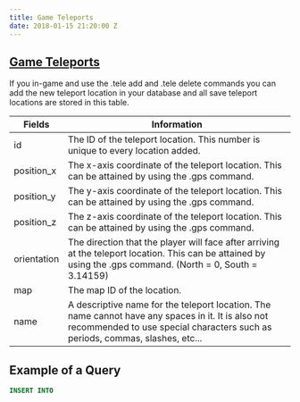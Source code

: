 ```yaml
---
title: Game Teleports
date: 2018-01-15 21:20:00 Z
---
```


## [Game Teleports](https://trinitycore.atlassian.net/wiki/spaces/tc/pages/2130150/game\+tele)

If you in-game and use the .tele add and .tele delete commands you can add the new teleport location in your database and all save teleport locations are stored in this table.

| Fields | Information |
| ------ | ------ |
| id | The ID of the teleport location. This number is unique to every location added. |
| position_x | The x-axis coordinate of the teleport location. This can be attained by using the .gps command. |
| position_y | The y-axis coordinate of the teleport location. This can be attained by using the .gps command. |
| position_z | The z-axis coordinate of the teleport location. This can be attained by using the .gps command. |
| orientation | The direction that the player will face after arriving at the teleport location. This can be attained by using the .gps command. (North = 0, South = 3.14159) |
| map | The map ID of the location. |
| name | A descriptive name for the teleport location. The name cannot have any spaces in it. It is also not recommended to use special characters such as periods, commas, slashes, etc... |

## Example of a Query
```sql
INSERT INTO
```